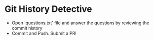 # Git History Detective

- Open 'questions.txt' file and answer the questions by reviewing the commit history
- Commit and Push. Submit a PR!
